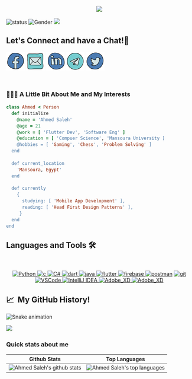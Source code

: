 <p align="center">
  <img src="https://user-images.githubusercontent.com/96204940/218309657-74ff2bb9-025d-4b40-aedd-35806c07f91d.png"/>
</p>

![status](https://img.shields.io/badge/status-up-5D3FD3) ![Gender](https://img.shields.io/badge/gender-%F0%9F%A4%B5-lightgrey) ![](https://visitor-badge.glitch.me/badge?page_id=github.com/ahmedasale210)

<h2 align="left">
  Let's Connect and have a Chat!💬
</h2>

<p align="center">

<a href="https://www.facebook.com/ahmedsaleeh.21" target="blank"><img align="center" title="ahmedsaleeh.21" src="assets/social_icons/facebook.svg" alt="ahmedsaleeh.21" height="50" width="50" /></a>
<a href="mailto:ahmedsaleh212020@gmail.com" target="blank"><img align="center" title="ahmedsaleh212020@gmail.com" src="assets/social_icons/mail.svg" alt="ahmedsaleh212020@gmail.com" height="50" width="50" /></a>
<a href="https://www.linkedin.com/in/ahmedsaleh210" target="blank"><img align="center" title="@ahmedsaleh210" src="assets/social_icons/linkedin.svg" alt="@ahmedsaleh210" height="50" width="50" /></a>
<a href="https://t.me/ahmedsaleh210" target="blank"><img align="center" title="@ahmedsaleh210" src="assets/social_icons/telegram.svg" alt="@ahmedsaleh210" height="50" width="50" /></a>
<a href="https://twitter.com/aahmedsaleh_" target="blank"><img align="center" title="@aahmedsaleh_" src="assets/social_icons/twitter.svg" alt="@aahmedsaleh_" height="50" width="50" /></a>

</p>
<br/>



<h3> 👨🏻‍💻  A Little Bit About Me and My Interests</h2>

 ```ruby
 class Ahmed < Person
   def initialize
     @name = 'Ahmed Saleh'
     @age = 21
     @work = [ 'Flutter Dev', 'Software Eng' ]
     @education = [ 'Compuer Science', 'Mansoura University ]
     @hobbies = [ 'Gaming', 'Chess', 'Problem Solving' ]
   end

   def current_location
     'Mansoura, Egypt'
   end

   def currently
     {
       studying: [ 'Mobile App Development' ],
       reading: [ 'Head First Design Patterns' ],
      }
   end
 end
 ```


  ## Languages and Tools 🛠 

<br/>
<p align="center">  
<a href="https://www.python.org/dev/" target="_blank" rel="noreferrer"> <img src="https://upload.wikimedia.org/wikipedia/commons/thumb/c/c3/Python-logo-notext.svg/1024px-Python-logo-notext.svg.png" alt="Python" width="40" height="40"/> </a>  
<a href="https://cplusplus.com/" target="_blank" rel="noreferrer"> <img src="https://upload.wikimedia.org/wikipedia/commons/thumb/1/18/ISO_C%2B%2B_Logo.svg/1822px-ISO_C%2B%2B_Logo.svg.png" alt="c" width="40" height="40"/> </a>
<a href="https://cplusplus.com/" target="_blank" rel="noreferrer"> <img src="https://seeklogo.com/images/C/c-sharp-c-logo-02F17714BA-seeklogo.com.png" alt="C#" width="40" height="40"/> </a>
<a href="https://dart.dev" target="_blank" rel="noreferrer"> <img src="https://www.vectorlogo.zone/logos/dartlang/dartlang-icon.svg" alt="dart" width="40" height="40"/> </a>     
<a href="https://www.java.com/en/" target="_blank" rel="noreferrer"> <img src="https://upload.wikimedia.org/wikipedia/en/3/30/Java_programming_language_logo.svg" alt="java" width="40" height="40"/> </a>   
<a href="https://flutter.dev" target="_blank" rel="noreferrer"> <img src="https://www.vectorlogo.zone/logos/flutterio/flutterio-icon.svg" alt="flutter" width="40" height="40"/> </a>
<a href="https://firebase.google.com/" target="_blank" rel="noreferrer"> <img src="https://www.vectorlogo.zone/logos/firebase/firebase-icon.svg" alt="firebase" width="40" height="40"/> </a> <a href="https://postman.com" target="_blank" rel="noreferrer"> <img src="https://www.vectorlogo.zone/logos/getpostman/getpostman-icon.svg" alt="postman" width="40" height="40"/></a> 
<a href="https://git-scm.com/" target="_blank" rel="noreferrer"> <img src="https://www.vectorlogo.zone/logos/git-scm/git-scm-icon.svg" alt="git" width="40" height="40"/> </a>
<a href="https://code.visualstudio.com/" target="_blank" rel="noreferrer"> <img src="https://upload.wikimedia.org/wikipedia/commons/9/9a/Visual_Studio_Code_1.35_icon.svg" alt="VSCode" width="40" height="40"/> </a>
<a href="https://www.jetbrains.com/idea/" target="_blank" rel="noreferrer"> <img src="https://upload.wikimedia.org/wikipedia/commons/thumb/9/9c/IntelliJ_IDEA_Icon.svg/2048px-IntelliJ_IDEA_Icon.svg.png" alt="IntelliJ IDEA" width="40" height="40"/> </a>
<a href="https://www.adobe.com/mena_en/products/xd.html" target="_blank" rel="noreferrer"> <img src="https://upload.wikimedia.org/wikipedia/commons/thumb/c/c2/Adobe_XD_CC_icon.svg/1200px-Adobe_XD_CC_icon.svg.png" alt="Adobe_XD" width="40" height="40"/> </a>
<a href="https://www.adobe.com/mena_en/products/photoshop.html" target="_blank" rel="noreferrer"> <img src="https://upload.wikimedia.org/wikipedia/commons/thumb/a/af/Adobe_Photoshop_CC_icon.svg/800px-Adobe_Photoshop_CC_icon.svg.png" alt="Adobe_XD" width="40" height="40"/> </a>
</p>
 
 <h2> 📈 &nbsp;My GitHub History!</h2>

![Snake animation](https://github.com/thepiyushmalhotra/thepiyushmalhotra/blob/output/github-contribution-grid-snake.svg)
  
<p align="left">
  <img src="https://capsule-render.vercel.app/api?type=waving&color=gradient&height=100&section=footer"/>
  
  ### Quick stats about me
| Github Stats | Top Languages |
| --- | --- |
| ![Ahmed Saleh's github stats](https://github-readme-stats.vercel.app/api?username=ahmedsaleh210&show_icons=true&title_color=e851e8&icon_color=e851e8&text_color=9f9f9f&bg_color=151515&count_private=true) | ![Ahmed Saleh's top languages](https://github-readme-stats.vercel.app/api/top-langs/?username=ahmedsaleh210&show_icons=true&title_color=e851e8&icon_color=e851e8&text_color=9f9f9f&bg_color=151515&count_private=true&layout=compact) |
